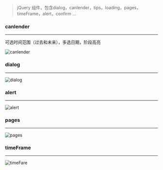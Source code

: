 > jQuery 组件，包含dialog，canlender，tips，loading，pages，timeFrame，alert，confirm ...

### canlender

***

可选时间范围（过去和未来），多选日期，阶段高亮

![canlender](http://osmk5oivt.bkt.clouddn.com/canlender.gif "canlender")

### dialog

***

![dialog](http://osmk5oivt.bkt.clouddn.com/dialog.gif "dialog")

### alert

***

![alert](http://osmk5oivt.bkt.clouddn.com/alert.gif "alert")

### pages

***

![pages](http://osmk5oivt.bkt.clouddn.com/pages.gif "pages")

### timeFrame

***

![timeFare](http://osmk5oivt.bkt.clouddn.com/timeframe.gif "timeFare")